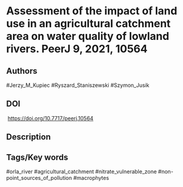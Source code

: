 # Assessment of the impact of land use in an agricultural catchment area on water quality of lowland rivers. PeerJ 9, 2021, 10564
## Authors
#Jerzy_M_Kupiec #Ryszard_Staniszewski #Szymon_Jusik 
## DOI
  https://doi.org/10.7717/peerj.10564
## Description

## Tags/Key words
#orla_river #agricultural_catchment #nitrate_vulnerable_zone #non-point_sources_of_pollution #macrophytes 